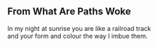 From What Are Paths Woke
------------------------
In my night at sunrise you are like a railroad track  
and your form and colour the way I imbue them.  
